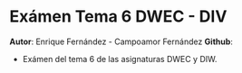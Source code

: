 # Exámen Tema 6 DWEC - DIV

**Autor**: Enrique Fernández - Campoamor Fernández
**Github**: 

- Exámen del tema 6 de las asignaturas DWEC y DIW.